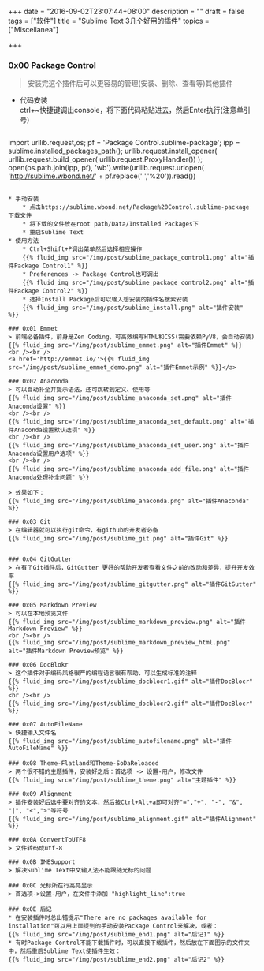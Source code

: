 +++
date = "2016-09-02T23:07:44+08:00"
description = ""
draft = false
tags = ["软件"]
title = "Sublime Text 3几个好用的插件"
topics = ["Miscellanea"]

+++

### 0x00 Package Control
> 安装完这个插件后可以更容易的管理(安装、删除、查看等)其他插件  

* 代码安装  
ctrl+~快捷键调出console，将下面代码粘贴进去，然后Enter执行(注意单引号)

> ```
import urllib.request,os; pf = 'Package Control.sublime-package'; ipp = sublime.installed_packages_path(); urllib.request.install_opener( urllib.request.build_opener( urllib.request.ProxyHandler()) ); open(os.path.join(ipp, pf), 'wb').write(urllib.request.urlopen( 'http://sublime.wbond.net/' + pf.replace(' ','%20')).read())
```

* 手动安装  
    * 点击https://sublime.wbond.net/Package%20Control.sublime-package 下载文件
    * 将下载的文件放在root path/Data/Installed Packages下
    * 重启Sublime Text
* 使用方法
    * Ctrl+Shift+P调出菜单然后选择相应操作
    {{% fluid_img src="/img/post/sublime_package_control1.png" alt="插件Package Control1" %}}
    * Preferences -> Package Control也可调出
    {{% fluid_img src="/img/post/sublime_package_control2.png" alt="插件Package Control2" %}}
    * 选择Install Package后可以输入想安装的插件名搜索安装
    {{% fluid_img src="/img/post/sublime_install.png" alt="插件安装" %}}

### 0x01 Emmet
> 前端必备插件，前身是Zen Coding，可高效编写HTML和CSS(需要依赖PyV8，会自动安装)
{{% fluid_img src="/img/post/sublime_emmet.png" alt="插件Emmet" %}}
<br /><br />
<a href='http://emmet.io/'>{{% fluid_img src="/img/post/sublime_emmet_demo.png" alt="插件Emmet示例" %}}</a>

### 0x02 Anaconda
> 可以自动补全并提示语法，还可跳转到定义、使用等
{{% fluid_img src="/img/post/sublime_anaconda_set.png" alt="插件Anaconda设置" %}}
<br /><br />
{{% fluid_img src="/img/post/sublime_anaconda_set_default.png" alt="插件Anaconda设置默认选项" %}}
<br /><br />
{{% fluid_img src="/img/post/sublime_anaconda_set_user.png" alt="插件Anaconda设置用户选项" %}}
<br /><br />
{{% fluid_img src="/img/post/sublime_anaconda_add_file.png" alt="插件Anaconda处理补全问题" %}}

> 效果如下：
{{% fluid_img src="/img/post/sublime_anaconda.png" alt="插件Anaconda" %}}

### 0x03 Git
> 在编辑器就可以执行git命令，有github的开发者必备
{{% fluid_img src="/img/post/sublime_git.png" alt="插件Git" %}}


### 0x04 GitGutter
> 在有了Git插件后，GitGutter 更好的帮助开发者查看文件之前的改动和差异，提升开发效率
{{% fluid_img src="/img/post/sublime_gitgutter.png" alt="插件GitGutter" %}}

### 0x05 Markdown Preview
> 可以在本地预览文件
{{% fluid_img src="/img/post/sublime_markdown_preview.png" alt="插件Markdown Preview" %}}
<br /><br />
{{% fluid_img src="/img/post/sublime_markdown_preview_html.png" alt="插件Markdown Preview预览" %}}

### 0x06 DocBlokr
> 这个插件对于编码风格很严的编程语言很有帮助，可以生成标准的注释
{{% fluid_img src="/img/post/sublime_docblocr1.gif" alt="插件DocBlocr" %}}
<br /><br />
{{% fluid_img src="/img/post/sublime_docblocr2.gif" alt="插件DocBlocr" %}}

### 0x07 AutoFileName
> 快捷输入文件名
{{% fluid_img src="/img/post/sublime_autofilename.png" alt="插件AutoFileName" %}}

### 0x08 Theme-Flatland和Theme-SoDaReloaded
> 两个很不错的主题插件，安装好之后：首选项 -> 设置-用户，修改文件
{{% fluid_img src="/img/post/sublime_theme.png" alt="主题插件" %}}

### 0x09 Alignment
> 插件安装好后选中要对齐的文本，然后按Ctrl+Alt+a即可对齐"=","+", "-", "&", "|", "<",">"等符号
{{% fluid_img src="/img/post/sublime_alignment.gif" alt="插件Alignment" %}}

### 0x0A ConvertToUTF8
> 文件转码成utf-8

### 0x0B IMESupport
> 解决Sublime Text中文输入法不能跟随光标的问题

### 0x0C 光标所在行高亮显示
> 首选项->设置-用户，在文件中添加 "highlight_line":true

### 0x0E 后记
* 在安装插件时总出错提示"There are no packages available for installation"可以用上面提到的手动安装Package Control来解决，或者：
{{% fluid_img src="/img/post/sublime_end1.png" alt="后记1" %}}
* 有时Package Control不能下载插件时，可以直接下载插件，然后放在下面图示的文件夹中，然后重启Sublime Text使插件生效：
{{% fluid_img src="/img/post/sublime_end2.png" alt="后记2" %}}